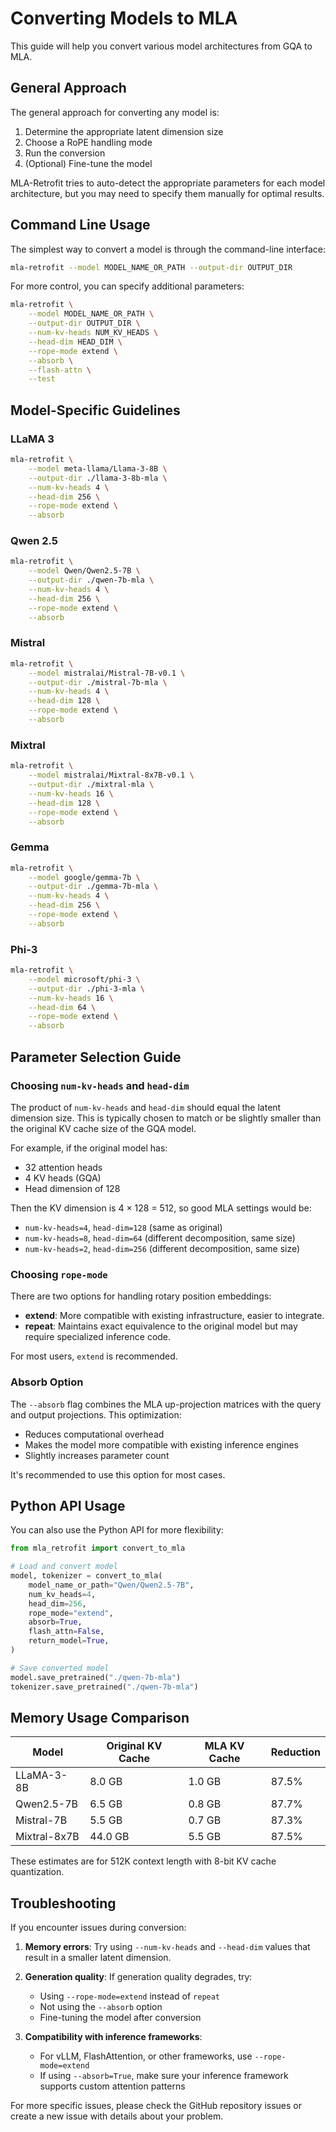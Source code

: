 # Converting Models to MLA

This guide will help you convert various model architectures from GQA to MLA.

## General Approach

The general approach for converting any model is:

1. Determine the appropriate latent dimension size
2. Choose a RoPE handling mode
3. Run the conversion
4. (Optional) Fine-tune the model

MLA-Retrofit tries to auto-detect the appropriate parameters for each model architecture, but you may need to specify them manually for optimal results.

## Command Line Usage

The simplest way to convert a model is through the command-line interface:

```bash
mla-retrofit --model MODEL_NAME_OR_PATH --output-dir OUTPUT_DIR
```

For more control, you can specify additional parameters:

```bash
mla-retrofit \
    --model MODEL_NAME_OR_PATH \
    --output-dir OUTPUT_DIR \
    --num-kv-heads NUM_KV_HEADS \
    --head-dim HEAD_DIM \
    --rope-mode extend \
    --absorb \
    --flash-attn \
    --test
```

## Model-Specific Guidelines

### LLaMA 3

```bash
mla-retrofit \
    --model meta-llama/Llama-3-8B \
    --output-dir ./llama-3-8b-mla \
    --num-kv-heads 4 \
    --head-dim 256 \
    --rope-mode extend \
    --absorb
```

### Qwen 2.5

```bash
mla-retrofit \
    --model Qwen/Qwen2.5-7B \
    --output-dir ./qwen-7b-mla \
    --num-kv-heads 4 \
    --head-dim 256 \
    --rope-mode extend \
    --absorb
```

### Mistral

```bash
mla-retrofit \
    --model mistralai/Mistral-7B-v0.1 \
    --output-dir ./mistral-7b-mla \
    --num-kv-heads 4 \
    --head-dim 128 \
    --rope-mode extend \
    --absorb
```

### Mixtral

```bash
mla-retrofit \
    --model mistralai/Mixtral-8x7B-v0.1 \
    --output-dir ./mixtral-mla \
    --num-kv-heads 16 \
    --head-dim 128 \
    --rope-mode extend \
    --absorb
```

### Gemma

```bash
mla-retrofit \
    --model google/gemma-7b \
    --output-dir ./gemma-7b-mla \
    --num-kv-heads 4 \
    --head-dim 256 \
    --rope-mode extend \
    --absorb
```

### Phi-3

```bash
mla-retrofit \
    --model microsoft/phi-3 \
    --output-dir ./phi-3-mla \
    --num-kv-heads 16 \
    --head-dim 64 \
    --rope-mode extend \
    --absorb
```

## Parameter Selection Guide

### Choosing `num-kv-heads` and `head-dim`

The product of `num-kv-heads` and `head-dim` should equal the latent dimension size. This is typically chosen to match or be slightly smaller than the original KV cache size of the GQA model.

For example, if the original model has:
- 32 attention heads
- 4 KV heads (GQA)
- Head dimension of 128

Then the KV dimension is 4 × 128 = 512, so good MLA settings would be:
- `num-kv-heads=4`, `head-dim=128` (same as original)
- `num-kv-heads=8`, `head-dim=64` (different decomposition, same size)
- `num-kv-heads=2`, `head-dim=256` (different decomposition, same size)

### Choosing `rope-mode`

There are two options for handling rotary position embeddings:

- **extend**: More compatible with existing infrastructure, easier to integrate.
- **repeat**: Maintains exact equivalence to the original model but may require specialized inference code.

For most users, `extend` is recommended.

### Absorb Option

The `--absorb` flag combines the MLA up-projection matrices with the query and output projections. This optimization:

- Reduces computational overhead
- Makes the model more compatible with existing inference engines
- Slightly increases parameter count

It's recommended to use this option for most cases.

## Python API Usage

You can also use the Python API for more flexibility:

```python
from mla_retrofit import convert_to_mla

# Load and convert model
model, tokenizer = convert_to_mla(
    model_name_or_path="Qwen/Qwen2.5-7B",
    num_kv_heads=4,
    head_dim=256,
    rope_mode="extend",
    absorb=True,
    flash_attn=False,
    return_model=True,
)

# Save converted model
model.save_pretrained("./qwen-7b-mla")
tokenizer.save_pretrained("./qwen-7b-mla")
```

## Memory Usage Comparison

| Model | Original KV Cache | MLA KV Cache | Reduction |
|-------|------------------|--------------|-----------|
| LLaMA-3-8B | 8.0 GB | 1.0 GB | 87.5% |
| Qwen2.5-7B | 6.5 GB | 0.8 GB | 87.7% |
| Mistral-7B | 5.5 GB | 0.7 GB | 87.3% |
| Mixtral-8x7B | 44.0 GB | 5.5 GB | 87.5% |

These estimates are for 512K context length with 8-bit KV cache quantization.

## Troubleshooting

If you encounter issues during conversion:

1. **Memory errors**: Try using `--num-kv-heads` and `--head-dim` values that result in a smaller latent dimension.

2. **Generation quality**: If generation quality degrades, try:
   - Using `--rope-mode=extend` instead of `repeat`
   - Not using the `--absorb` option
   - Fine-tuning the model after conversion

3. **Compatibility with inference frameworks**: 
   - For vLLM, FlashAttention, or other frameworks, use `--rope-mode=extend`
   - If using `--absorb=True`, make sure your inference framework supports custom attention patterns

For more specific issues, please check the GitHub repository issues or create a new issue with details about your problem.

